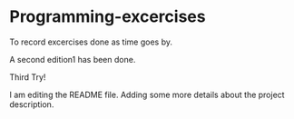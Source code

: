 # Programming-excercises
To record excercises done as time goes by.

A second edition1 has been done.

Third Try!

I am editing the README file. Adding some more details about the project description.


